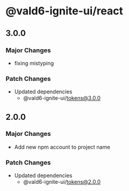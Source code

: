 # @vald6-ignite-ui/react

## 3.0.0

### Major Changes

- fixing mistyping

### Patch Changes

- Updated dependencies
  - @vald6-ignite-ui/tokens@3.0.0

## 2.0.0

### Major Changes

- Add new npm account to project name

### Patch Changes

- Updated dependencies
  - @vald6-ignite-ui/tokens@2.0.0
